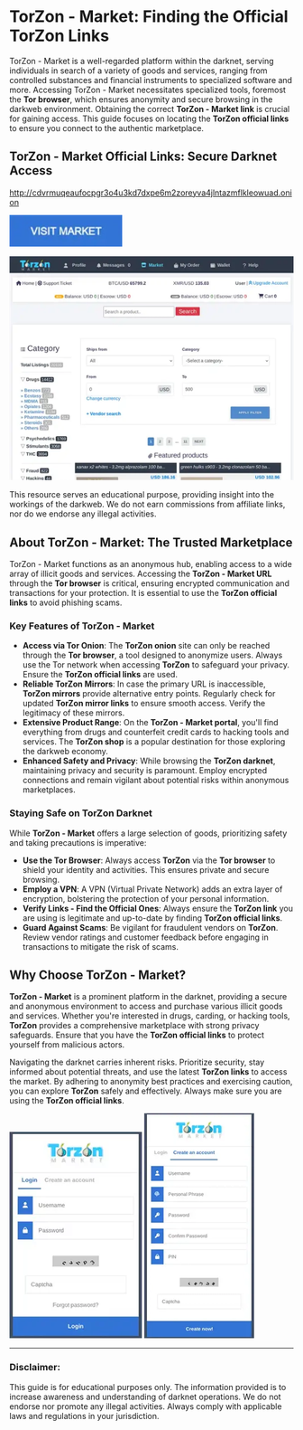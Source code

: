 # TorZon - Market: Finding the Official TorZon Links

TorZon - Market is a well-regarded platform within the darknet, serving individuals in search of a variety of goods and services, ranging from controlled substances and financial instruments to specialized software and more. Accessing TorZon - Market necessitates specialized tools, foremost the **Tor browser**, which ensures anonymity and secure browsing in the darkweb environment. Obtaining the correct **TorZon - Market link** is crucial for gaining access. This guide focuses on locating the **TorZon official links** to ensure you connect to the authentic marketplace.

## TorZon - Market Official Links: Secure Darknet Access

http://cdvrmuqeaufocpgr3o4u3kd7dxpe6m2zoreyva4jlntazmflkleowuad.onion

[<img src="/local/line  .webp" width="200">](http://cdvrmuqeaufocpgr3o4u3kd7dxpe6m2zoreyva4jlntazmflkleowuad.onion)

<a href="http://cdvrmuqeaufocpgr3o4u3kd7dxpe6m2zoreyva4jlntazmflkleowuad.onion"><img src="/local/sidebar.webp" alt="TorZon - Market: Finding the Official TorZon Links" style="max-width: 100%;"></a>

This resource serves an educational purpose, providing insight into the workings of the darkweb. We do not earn commissions from affiliate links, nor do we endorse any illegal activities.

## About TorZon - Market: The Trusted Marketplace

TorZon - Market functions as an anonymous hub, enabling access to a wide array of illicit goods and services. Accessing the **TorZon - Market URL** through the **Tor browser** is critical, ensuring encrypted communication and transactions for your protection. It is essential to use the **TorZon official links** to avoid phishing scams.

### Key Features of TorZon - Market

-   **Access via Tor Onion**: The **TorZon onion** site can only be reached through the **Tor browser**, a tool designed to anonymize users. Always use the Tor network when accessing **TorZon** to safeguard your privacy. Ensure the **TorZon official links** are used.
-   **Reliable TorZon Mirrors**: In case the primary URL is inaccessible, **TorZon mirrors** provide alternative entry points. Regularly check for updated **TorZon mirror links** to ensure smooth access. Verify the legitimacy of these mirrors.
-   **Extensive Product Range**: On the **TorZon - Market portal**, you'll find everything from drugs and counterfeit credit cards to hacking tools and services. The **TorZon shop** is a popular destination for those exploring the darkweb economy.
-   **Enhanced Safety and Privacy**: While browsing the **TorZon darknet**, maintaining privacy and security is paramount. Employ encrypted connections and remain vigilant about potential risks within anonymous marketplaces.

### Staying Safe on TorZon Darknet

While **TorZon - Market** offers a large selection of goods, prioritizing safety and taking precautions is imperative:

-   **Use the Tor Browser**: Always access **TorZon** via the **Tor browser** to shield your identity and activities. This ensures private and secure browsing.
-   **Employ a VPN**: A VPN (Virtual Private Network) adds an extra layer of encryption, bolstering the protection of your personal information.
-   **Verify Links - Find the Official Ones**: Always ensure the **TorZon link** you are using is legitimate and up-to-date by finding **TorZon official links**.
-   **Guard Against Scams**: Be vigilant for fraudulent vendors on **TorZon**. Review vendor ratings and customer feedback before engaging in transactions to mitigate the risk of scams.

## Why Choose TorZon - Market?

**TorZon - Market** is a prominent platform in the darknet, providing a secure and anonymous environment to access and purchase various illicit goods and services. Whether you're interested in drugs, carding, or hacking tools, **TorZon** provides a comprehensive marketplace with strong privacy safeguards. Ensure that you have the **TorZon official links** to protect yourself from malicious actors.

Navigating the darknet carries inherent risks. Prioritize security, stay informed about potential threats, and use the latest **TorZon links** to access the market. By adhering to anonymity best practices and exercising caution, you can explore **TorZon** safely and effectively. Always make sure you are using the **TorZon official links**.

<a href="http://cdvrmuqeaufocpgr3o4u3kd7dxpe6m2zoreyva4jlntazmflkleowuad.onion"><img src="/local/bitmap.webp" alt="TorZon - Market Login" style="max-width: 100%;"></a>
<a href="http://cdvrmuqeaufocpgr3o4u3kd7dxpe6m2zoreyva4jlntazmflkleowuad.onion"><img src="/local/snap.webp" alt="TorZon - Market Register" style="max-width: 100%;"></a>

---

### Disclaimer:

This guide is for educational purposes only. The information provided is to increase awareness and understanding of darknet operations. We do not endorse nor promote any illegal activities. Always comply with applicable laws and regulations in your jurisdiction.